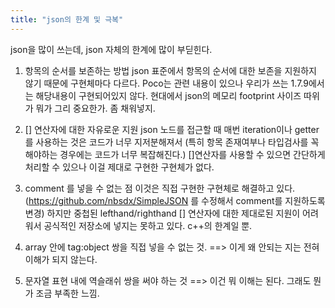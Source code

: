 ```yaml
---
title: "json의 한계 및 극복"
---
```


json을 많이 쓰는데, json 자체의 한계에 많이 부딛힌다.

1) 항목의 순서를 보존하는 방법
 json 표준에서 항목의 순서에 대한 보존을 지원하지 않기 때문에 구현체마다 다르다.
 Poco는 관련 내용이 있으나 우리가 쓰는 1.7.9에서는 해당내용이 구현되어있지 않다.
 현대에서 json의 메모리 footprint 사이즈 따위가 뭐가 그리 중요한가. 좀 채워넣지.

2) [] 연산자에 대한 자유로운 지원
 json 노드를 접근할 때 매번 iteration이나 getter를 사용하는 것은 코드가 너무 지저분해져서
 (특히 항목 존재여부나 타입검사를 꼭 해야하는 경우에는 코드가 너무 복잡해진다.)
 []연산자를 사용할 수 있으면 간단하게 처리할 수 있으나 이걸 제대로 구현한 구현체가 없다.

3) comment 를 넣을 수 없는 점
 이것은 직접 구현한 구현체로 해결하고 있다. (https://github.com/nbsdx/SimpleJSON 를 수정해서 comment를 지원하도록 변경)
 하지만 중첩된 lefthand/righthand [] 연산자에 대한 제대로된 지원이 어려워서 공식적인 저장소에 넣지는 못하고 있다.
 c++의 한계일 뿐.
 
4) array 안에 tag:object 쌍을 직접 넣을 수 없는 것.
==> 이게 왜 안되는 지는 전혀 이해가 되지 않는다.

5) 문자열 표현 내에 역슬래쉬 쌍을 써야 하는 것
==> 이건 뭐 이해는 된다. 그래도 뭔가 조금 부족한 느낌.

